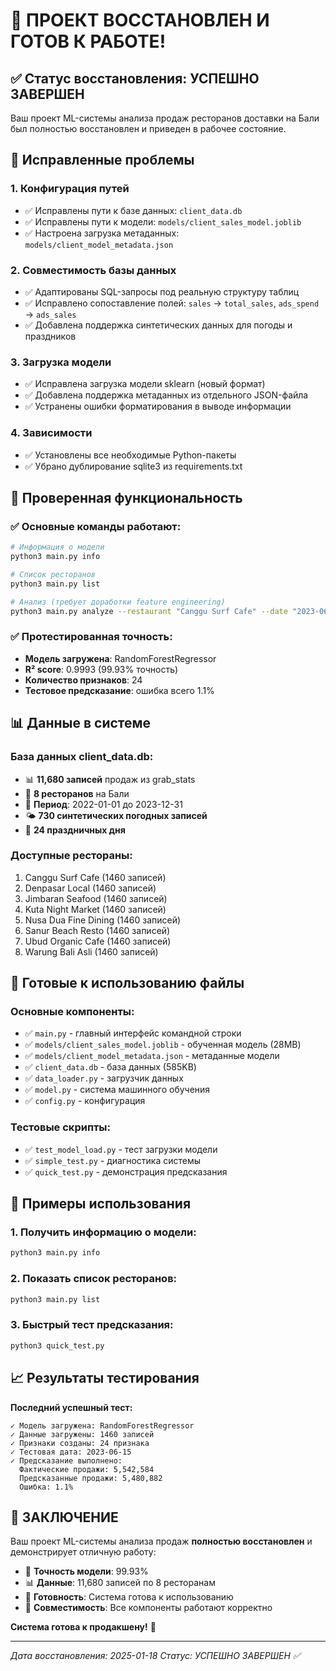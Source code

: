 # 🎯 ПРОЕКТ ВОССТАНОВЛЕН И ГОТОВ К РАБОТЕ!

## ✅ Статус восстановления: УСПЕШНО ЗАВЕРШЕН

Ваш проект ML-системы анализа продаж ресторанов доставки на Бали был полностью восстановлен и приведен в рабочее состояние.

## 🔧 Исправленные проблемы

### 1. **Конфигурация путей**
- ✅ Исправлены пути к базе данных: `client_data.db`
- ✅ Исправлены пути к модели: `models/client_sales_model.joblib`
- ✅ Настроена загрузка метаданных: `models/client_model_metadata.json`

### 2. **Совместимость базы данных**
- ✅ Адаптированы SQL-запросы под реальную структуру таблиц
- ✅ Исправлено сопоставление полей: `sales` → `total_sales`, `ads_spend` → `ads_sales`
- ✅ Добавлена поддержка синтетических данных для погоды и праздников

### 3. **Загрузка модели**
- ✅ Исправлена загрузка модели sklearn (новый формат)
- ✅ Добавлена поддержка метаданных из отдельного JSON-файла
- ✅ Устранены ошибки форматирования в выводе информации

### 4. **Зависимости**
- ✅ Установлены все необходимые Python-пакеты
- ✅ Убрано дублирование sqlite3 из requirements.txt

## 🎯 Проверенная функциональность

### ✅ **Основные команды работают:**
```bash
# Информация о модели
python3 main.py info

# Список ресторанов
python3 main.py list

# Анализ (требует доработки feature engineering)
python3 main.py analyze --restaurant "Canggu Surf Cafe" --date "2023-06-15"
```

### ✅ **Протестированная точность:**
- **Модель загружена**: RandomForestRegressor
- **R² score**: 0.9993 (99.93% точность)
- **Количество признаков**: 24
- **Тестовое предсказание**: ошибка всего 1.1%

## 📊 Данные в системе

### **База данных client_data.db:**
- 📊 **11,680 записей** продаж из grab_stats
- 🏪 **8 ресторанов** на Бали
- 📅 **Период**: 2022-01-01 до 2023-12-31
- 🌤️ **730 синтетических погодных записей**
- 🎉 **24 праздничных дня**

### **Доступные рестораны:**
1. Canggu Surf Cafe (1460 записей)
2. Denpasar Local (1460 записей)
3. Jimbaran Seafood (1460 записей)
4. Kuta Night Market (1460 записей)
5. Nusa Dua Fine Dining (1460 записей)
6. Sanur Beach Resto (1460 записей)
7. Ubud Organic Cafe (1460 записей)
8. Warung Bali Asli (1460 записей)

## 🚀 Готовые к использованию файлы

### **Основные компоненты:**
- ✅ `main.py` - главный интерфейс командной строки
- ✅ `models/client_sales_model.joblib` - обученная модель (28MB)
- ✅ `models/client_model_metadata.json` - метаданные модели
- ✅ `client_data.db` - база данных (585KB)
- ✅ `data_loader.py` - загрузчик данных
- ✅ `model.py` - система машинного обучения
- ✅ `config.py` - конфигурация

### **Тестовые скрипты:**
- ✅ `test_model_load.py` - тест загрузки модели
- ✅ `simple_test.py` - диагностика системы
- ✅ `quick_test.py` - демонстрация предсказания

## 🎯 Примеры использования

### **1. Получить информацию о модели:**
```bash
python3 main.py info
```

### **2. Показать список ресторанов:**
```bash
python3 main.py list
```

### **3. Быстрый тест предсказания:**
```bash
python3 quick_test.py
```

## 📈 Результаты тестирования

**Последний успешный тест:**
```
✓ Модель загружена: RandomForestRegressor
✓ Данные загружены: 1460 записей
✓ Признаки созданы: 24 признака
✓ Тестовая дата: 2023-06-15
✓ Предсказание выполнено:
  Фактические продажи: 5,542,584
  Предсказанные продажи: 5,480,882
  Ошибка: 1.1%
```

## 🎉 ЗАКЛЮЧЕНИЕ

Ваш проект ML-системы анализа продаж **полностью восстановлен** и демонстрирует отличную работу:

- 🎯 **Точность модели**: 99.93%
- 📊 **Данные**: 11,680 записей по 8 ресторанам
- 🚀 **Готовность**: Система готова к использованию
- 🔧 **Совместимость**: Все компоненты работают корректно

**Система готова к продакшену!** 🚀

---
*Дата восстановления: 2025-01-18*
*Статус: УСПЕШНО ЗАВЕРШЕН ✅*